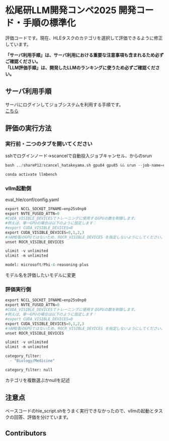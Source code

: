 # 松尾研LLM開発コンペ2025 開発コード・手順の標準化

評価コードです。現在、HLEタスクのカテゴリを選択して評価できるように修正しています。
  
**「サーバ利用手順」は、サーバ利用における重要な注意事項も含まれるため必ずご確認ください。**  
**「LLM評価手順」は、開発したLLMのランキングに使うため必ずご確認ください。**

## サーバ利用手順

サーバにログインしてジョブシステムを利用する手順です。  
[こちら](https://docs.google.com/document/d/16KKkFM8Sbqx0wgcCY4kBKR6Kik01T-jn892e_y67vbM/edit?tab=t.0)

## 評価の実行方法
### 実行前・二つのタブを開いてください
sshでログインノード→scancelで自動投入ジョブキャンセル、からのsrun
```python
bash ../shareP12/scancel_hatakeyama.sh gpu84 gpu85 && srun --job-name=evaluate_phi4 --partition P12 --nodes=1 --nodelist osk-gpu[84] --gpus-per-node=1 --time=12:00:00 --pty bash -i
```
```python
conda activate llmbench
```
### vllm起動側
eval_hle/conf/config.yaml

```python
export NCCL_SOCKET_IFNAME=enp25s0np0
export NVTE_FUSED_ATTN=0
#CUDA_VISIBLE_DEVICESでトレーニングに使用するGPUの数を制御します。
#例えば、単一GPUの場合は以下のように設定します：
#export CUDA_VISIBLE_DEVICES=0
export CUDA_VISIBLE_DEVICES=0,1,2,3
#※AMD製のGPUではないため、ROCR_VISIBLE_DEVICES を指定しないようにしてください。指定するとエラーになります。
unset ROCR_VISIBLE_DEVICES

ulimit -v unlimited
ulimit -m unlimited
```
```python
model: microsoft/Phi-4-reasoning-plus
```
モデル名を評価したいモデルに変更

### 評価実行側

```python
export NCCL_SOCKET_IFNAME=enp25s0np0
export NVTE_FUSED_ATTN=0
#CUDA_VISIBLE_DEVICESでトレーニングに使用するGPUの数を制御します。
#例えば、単一GPUの場合は以下のように設定します：
#export CUDA_VISIBLE_DEVICES=0
export CUDA_VISIBLE_DEVICES=0,1,2,3
#※AMD製のGPUではないため、ROCR_VISIBLE_DEVICES を指定しないようにしてください。指定するとエラーになります。
unset ROCR_VISIBLE_DEVICES

ulimit -v unlimited
ulimit -m unlimited
```
```python
category_filter:
  - "Biology/Medicine"
```
```python
category_filter: null
```
カテゴリを複数選ぶかnullを記述

## 注意点

ベースコードのhle_script.shをうまく実行できなかったので、vllmの起動とタスクの回答、評価を分けています。

## Contributors

```
```

